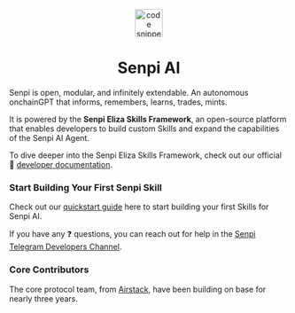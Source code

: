 <div align="center">
  <a align="center" href="https://moxie.xyz" target="_blank">
    <img src="../assets/logo.avif" alt="code snippets" height=50/>
  </a>
  <h1 align="center">Senpi AI</h1>
</div>

Senpi is open, modular, and infinitely extendable. An autonomous onchainGPT that informs, remembers, learns, trades, mints.

It is powered by the **Senpi Eliza Skills Framework**, an open-source platform that enables developers to build custom Skills and expand the capabilities of the Senpi AI Agent.

To dive deeper into the Senpi Eliza Skills Framework, check out our official 📖 [developer documentation](https://developer.senpi.ai).

### Start Building Your First Senpi Skill

Check out our [quickstart guide](https://developer.senpi.ai/get-started/quickstart) here to start building your first Skills for Senpi AI.

If you have any ❓ questions, you can reach out for help in the [Senpi Telegram Developers Channel](https://t.me/+wfzWd_cfZUBmYzIx).

### Core Contributors

The core protocol team, from [Airstack](https://airstack.xyz), have been building on base for nearly three years.
